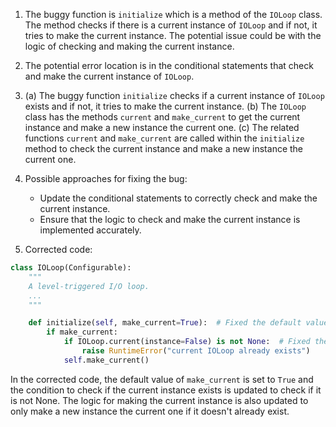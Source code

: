 1. The buggy function is `initialize` which is a method of the `IOLoop` class. The method checks if there is a current instance of `IOLoop` and if not, it tries to make the current instance. The potential issue could be with the logic of checking and making the current instance.

2. The potential error location is in the conditional statements that check and make the current instance of `IOLoop`.

3. (a) The buggy function `initialize` checks if a current instance of `IOLoop` exists and if not, it tries to make the current instance.
   (b) The `IOLoop` class has the methods `current` and `make_current` to get the current instance and make a new instance the current one.
   (c) The related functions `current` and `make_current` are called within the `initialize` method to check the current instance and make a new instance the current one.

4. Possible approaches for fixing the bug:
   - Update the conditional statements to correctly check and make the current instance.
   - Ensure that the logic to check and make the current instance is implemented accurately.

5. Corrected code:
```python
class IOLoop(Configurable):
    """
    A level-triggered I/O loop.
    ...
    """

    def initialize(self, make_current=True):  # Fixed the default value and removed the None option
        if make_current:
            if IOLoop.current(instance=False) is not None:  # Fixed the condition to check if current instance exists
                raise RuntimeError("current IOLoop already exists")
            self.make_current()
```

In the corrected code, the default value of `make_current` is set to `True` and the condition to check if the current instance exists is updated to check if it is not None. The logic for making the current instance is also updated to only make a new instance the current one if it doesn't already exist.